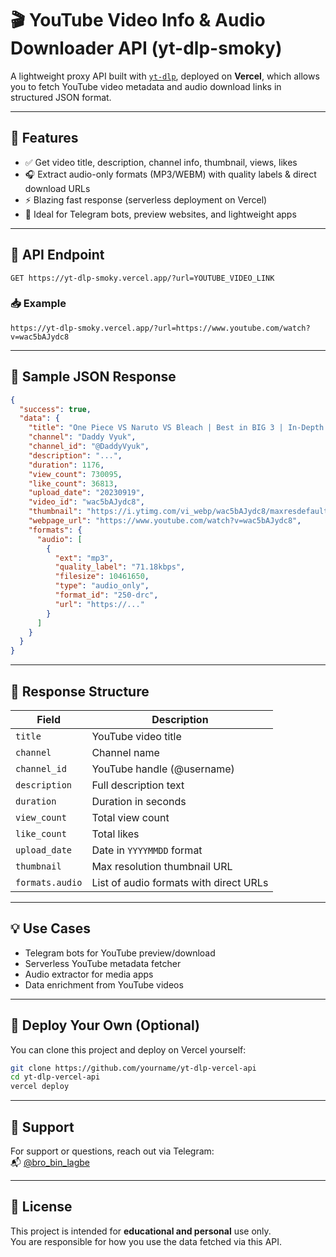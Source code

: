 # 🎬 YouTube Video Info & Audio Downloader API (yt-dlp-smoky)

A lightweight proxy API built with [`yt-dlp`](https://github.com/yt-dlp/yt-dlp), deployed on **Vercel**, which allows you to fetch YouTube video metadata and audio download links in structured JSON format.

---

## 📌 Features

- ✅ Get video title, description, channel info, thumbnail, views, likes
- 🎧 Extract audio-only formats (MP3/WEBM) with quality labels & direct download URLs
- ⚡ Blazing fast response (serverless deployment on Vercel)
- 🧩 Ideal for Telegram bots, preview websites, and lightweight apps

---

## 🔗 API Endpoint

```http
GET https://yt-dlp-smoky.vercel.app/?url=YOUTUBE_VIDEO_LINK
```

### 📥 Example

```http
https://yt-dlp-smoky.vercel.app/?url=https://www.youtube.com/watch?v=wac5bAJydc8
```

---

## 🧾 Sample JSON Response

```json
{
  "success": true,
  "data": {
    "title": "One Piece VS Naruto VS Bleach | Best in BIG 3 | In-Depth Analysis",
    "channel": "Daddy Vyuk",
    "channel_id": "@DaddyVyuk",
    "description": "...",
    "duration": 1176,
    "view_count": 730095,
    "like_count": 36813,
    "upload_date": "20230919",
    "video_id": "wac5bAJydc8",
    "thumbnail": "https://i.ytimg.com/vi_webp/wac5bAJydc8/maxresdefault.webp",
    "webpage_url": "https://www.youtube.com/watch?v=wac5bAJydc8",
    "formats": {
      "audio": [
        {
          "ext": "mp3",
          "quality_label": "71.18kbps",
          "filesize": 10461650,
          "type": "audio_only",
          "format_id": "250-drc",
          "url": "https://..."
        }
      ]
    }
  }
}
```

---

## 📂 Response Structure

| Field           | Description                          |
|-----------------|--------------------------------------|
| `title`         | YouTube video title                  |
| `channel`       | Channel name                         |
| `channel_id`    | YouTube handle (@username)           |
| `description`   | Full description text                |
| `duration`      | Duration in seconds                  |
| `view_count`    | Total view count                     |
| `like_count`    | Total likes                          |
| `upload_date`   | Date in `YYYYMMDD` format            |
| `thumbnail`     | Max resolution thumbnail URL         |
| `formats.audio` | List of audio formats with direct URLs |

---

## 💡 Use Cases

- Telegram bots for YouTube preview/download
- Serverless YouTube metadata fetcher
- Audio extractor for media apps
- Data enrichment from YouTube videos

---

## 🚀 Deploy Your Own (Optional)

You can clone this project and deploy on Vercel yourself:

```bash
git clone https://github.com/yourname/yt-dlp-vercel-api
cd yt-dlp-vercel-api
vercel deploy
```

---

## 🙋 Support

For support or questions, reach out via Telegram:  
📬 [@bro_bin_lagbe](https://t.me/bro_bin_lagbe)

---

## 📜 License

This project is intended for **educational and personal** use only.  
You are responsible for how you use the data fetched via this API.
